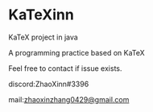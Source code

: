 # KaTeXinn
KaTeX project in java

A programming practice based on KaTeX

Feel free to contact if issue exists.

discord:ZhaoXinn#3396

mail:zhaoxinzhang0429@gmail.com
